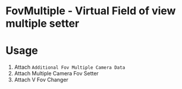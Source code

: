 # FovMultiple - Virtual Field of view multiple setter

# Usage

1. Attach `Additional Fov Multiple Camera Data`
2. Attach Multiple Camera Fov Setter
3. Attach V Fov Changer
